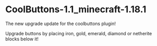 # CoolButtons-1.1_minecraft-1.18.1
The new upgrade update for the coolbuttons plugin!

Upgrade buttons by placing iron, gold, emerald, diamond or netherite blocks below it!
